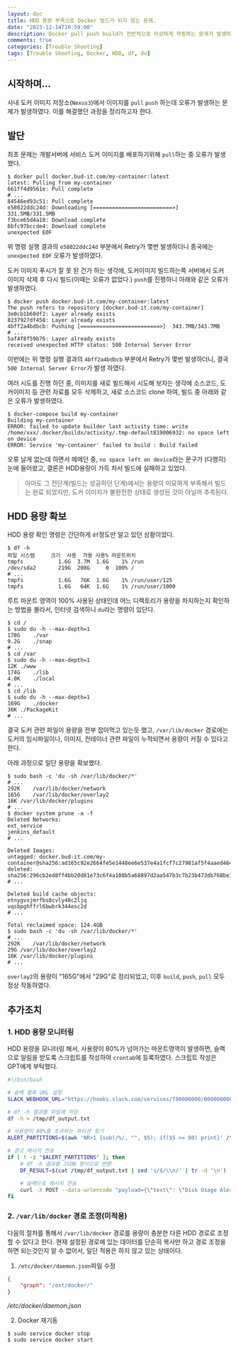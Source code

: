 ```yaml
---
layout: doc
title: HDD 용량 부족으로 Docker 빌드가 되지 않는 문제.
date: "2023-12-14T10:59:00"
description: Docker pull push build가 전반적으로 이상하게 작동하는 문제가 발생하여 문제를 해결하는 과정을 정리한다.
comments: true
categories: [Trouble Shooting]
tags: [Trouble Shooting, Docker, HDD, df, du]
---
```


## 시작하며...
사내 도커 이미지 저장소(`Nexus3`)에서 이미지를 `pull` `push` 하는데 오류가 발생하는 문제가 발생하였다.
이를 해결했던 과정을 정리하고자 한다.

## 발단
최초 문제는 개발서버에 서비스 도커 이미지를 배포하기위해 `pull`하는 중 오류가 발생 했다.
```shell
$ docker pull docker.bud-it.com/my-container:latest
latest: Pulling from my-container
661ff4d9561e: Pull complete
# ...
84546ed93c51: Pull complete
e58022ddc24d: Downloading [=========================>]  331.5MB/331.5MB
f3bce65d4a18: Download complete
6bfc97bccde4: Download complete
unexpected EOF
```
위 명령 실행 결과의 `e58022ddc24d` 부분에서 Retry가 몇번 발생하더니 종국에는 `unexpected EOF` 오류가 발생하였다.

도커 이미지 푸시가 잘 못 된 건가 하는 생각에, 도커이미지 빌드하는쪽 서버에서 도커 이미지 삭제 후 다시 빌드(이때는 오류가 없었다.) `push`를 진행하니 아래와 같은 오류가 발생하였다.
```shell
$ docker push docker.bud-it.com/my-container:latest
The push refers to repository [docker.bud-it.com/my-container]
3e0cb1b60df2: Layer already exists
8237927df458: Layer already exists
4bff2a4bdbcb: Pushing [=========================>]  343.7MB/343.7MB
# ...
5af4f8f59b76: Layer already exists
received unexpected HTTP status: 500 Internal Server Error
```
이번에는 위 명령 실행 결과의 `4bff2a4bdbcb` 부분에서 Retry가 몇번 발생하더니, 결국 `500 Internal Server Error`가 발생 하였다.

여러 시도를 진행 하던 중, 이미지를 새로 빌드해서 시도해 보자는 생각에 소스코드, 도커이미지 등 관련 자료를 모두 삭제하고, 새로 소스코드 clone 하여, 빌드 중 아래와 같은 오류가 발생하였다.
```shell
$ docker-compose build my-container
Building my-container
ERROR: failed to update builder last activity time: write /home/xxx/.docker/buildx/activity/.tmp-default819006932: no space left on device
ERROR: Service 'my-container' failed to build : Build failed
```
오류 날게 없는데 하면서 헤메던 중, `no space left on device`라는 문구가 (다행히)눈에 들어왔고, 결론은 HDD용량이 가득 차서 빌드에 실패하고 있었다.

> 아마도 그 전단계(빌드는 성공하던 단계)에서는 용량이 미묘하게 부족해서 빌드는 완료 되었지만, 도커 이미지가 불완전한 상태로 생성된 것이 아닐까 추측된다.

## HDD 용량 확보
HDD 용량 확인 명령은 간단하게 `df`정도만 알고 있던 상황이었다.
```shell
$ df -h
파일 시스템     크기  사용  가용 사용% 마운트위치
tmpfs           1.6G  3.7M  1.6G    1% /run
/dev/sda2       219G  208G     0  100% /
# ...
tmpfs           1.6G   76K  1.6G    1% /run/user/125
tmpfs           1.6G   64K  1.6G    1% /run/user/1000
```

루트 마운트 영역이 100% 사용된 상태인데 어느 디렉토리가 용량을 차지하는지 확인하는 방법을 몰라서, 인터넷 검색하니 `du`라는 명령이 있단다.
```shell
$ cd /
$ sudo du -h --max-depth=1
178G	./var
9.2G	./snap
# ...
$ cd /var
$ sudo du -h --max-depth=1
12K	./www
174G	./lib
4.0K	./local
# ...
$ cd /lib
$ sudo du -h --max-depth=1
169G	./docker
36K	./PackageKit
# ...
```

결국 도커 관련 파일이 용량을 전부 잡아먹고 있는듯 했고, `/var/lib/docker` 경로에는 도커의 임시파일이나, 이미지, 컨테이너 관련 파일이 누적되면서 용량이 커질 수 있다고 한다.

아래 과정으로 일단 용량을 확보했다.
```shell
$ sudo bash -c 'du -sh /var/lib/docker/*'
# ...
292K	/var/lib/docker/network
165G	/var/lib/docker/overlay2
16K	/var/lib/docker/plugins
# ...
$ docker system prune -a -f
Deleted Networks:
ext_service
jenkins_default
# ...

Deleted Images:
untagged: docker.bud-it.com/my-container@sha256:ad165c92e2664fe5e1448ee6e537e4a1fcf7c27981af5f4aaed4647b14af50d4
deleted: sha256:296cb2ed8ff4bb20d81e73c6f4a108b5a68897d2aa547b3c7b23b473db768be1
# ...

Deleted build cache objects:
etnygvxjmrfbs8cvly48c2ljq
vqsbpghffrl6bwbrk344esc2d
# ...

Total reclaimed space: 124.4GB
$ sudo bash -c 'du -sh /var/lib/docker/*'
# ...
292K	/var/lib/docker/network
29G	/var/lib/docker/overlay2
16K	/var/lib/docker/plugins
# ...
```
`overlay2`의 용량이 "165G"에서 "29G"로 정리되었고, 이후 `build`, `push`, `pull` 모두 정상 작동하였다.

## 추가조치
### 1. HDD 용량 모니터링
HDD 용량을 모니터링 해서, 사용량이 80%가 넘어가는 마운트영역이 발생하면, 슬랙으로 알림을 받도록 스크립트를 작성하여 `crontab`에 등록하였다.
스크립트 작성은 GPT에게 부탁했다.
```bash
#!/bin/bash

# 슬랙 웹훅 URL 설정
SLACK_WEBHOOK_URL="https://hooks.slack.com/services/T00000000/B00000000/XXXXXXXXXXXXXXXXXXXXXXXX"

# df -h 결과를 파일에 저장
df -h > /tmp/df_output.txt

# 사용량이 80%를 초과하는 파티션 찾기
ALERT_PARTITIONS=$(awk 'NR>1 {sub(/%/, "", $5); if($5 >= 80) print}' /tmp/df_output.txt)

# 경고 메시지 전송
if [ ! -z "$ALERT_PARTITIONS" ]; then
    # df -h 결과를 JSON 형식으로 변환
    DF_RESULT=$(cat /tmp/df_output.txt | sed 's/$/\\n/' | tr -d '\n')

    # 슬랙으로 메시지 전송
    curl -X POST --data-urlencode "payload={\"text\": \"Disk Usage Alert!\n\`\`\`$DF_RESULT\`\`\`\"}" $SLACK_WEBHOOK_URL
fi

```

### 2. `/var/lib/docker` 경로 조정(미적용)
다음의 절차를 통해서 `/var/lib/docker` 경로를 용량이 충분한 다른 HDD 경로로 조정 할 수 있다고 한다.
현재 설정된 경로에 있는 데이터를 단순히 복사만 하고 경로 조정을 하면 되는것인지 알 수 없어서, 일단 적용은 하지 않고 있는 상태이다.

1. `/etc/docker/daemon.json`파일 수정
```json
{
    "graph": "/ext/docker/"
}
```
_/etc/docker/daemon.json_

2. Docker 재기동
```shell
$ sudo service docker stop
$ sudo service docker start
```

